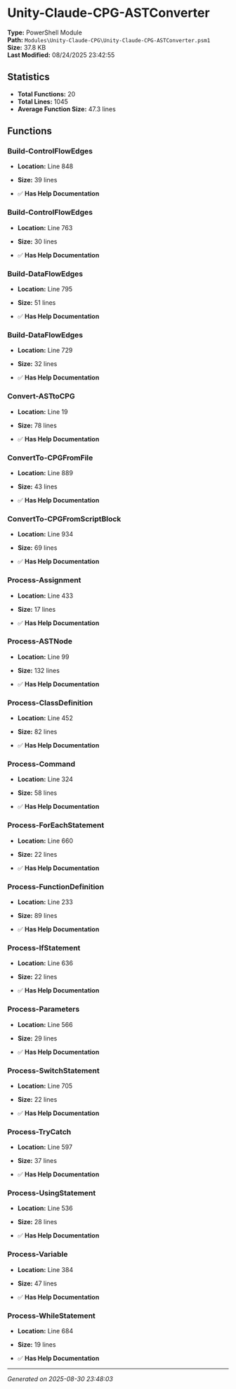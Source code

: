 # Unity-Claude-CPG-ASTConverter

**Type:** PowerShell Module  
**Path:** `Modules\Unity-Claude-CPG\Unity-Claude-CPG-ASTConverter.psm1`  
**Size:** 37.8 KB  
**Last Modified:** 08/24/2025 23:42:55  

## Statistics

- **Total Functions:** 20
- **Total Lines:** 1045
- **Average Function Size:** 47.3 lines

## Functions


### Build-ControlFlowEdges

- **Location:** Line 848
- **Size:** 39 lines

- ✅ **Has Help Documentation** 
### Build-ControlFlowEdges

- **Location:** Line 763
- **Size:** 30 lines

- ✅ **Has Help Documentation** 
### Build-DataFlowEdges

- **Location:** Line 795
- **Size:** 51 lines

- ✅ **Has Help Documentation** 
### Build-DataFlowEdges

- **Location:** Line 729
- **Size:** 32 lines

- ✅ **Has Help Documentation** 
### Convert-ASTtoCPG

- **Location:** Line 19
- **Size:** 78 lines

- ✅ **Has Help Documentation** 
### ConvertTo-CPGFromFile

- **Location:** Line 889
- **Size:** 43 lines

- ✅ **Has Help Documentation** 
### ConvertTo-CPGFromScriptBlock

- **Location:** Line 934
- **Size:** 69 lines

- ✅ **Has Help Documentation** 
### Process-Assignment

- **Location:** Line 433
- **Size:** 17 lines

- ✅ **Has Help Documentation** 
### Process-ASTNode

- **Location:** Line 99
- **Size:** 132 lines

- ✅ **Has Help Documentation** 
### Process-ClassDefinition

- **Location:** Line 452
- **Size:** 82 lines

- ✅ **Has Help Documentation** 
### Process-Command

- **Location:** Line 324
- **Size:** 58 lines

- ✅ **Has Help Documentation** 
### Process-ForEachStatement

- **Location:** Line 660
- **Size:** 22 lines

- ✅ **Has Help Documentation** 
### Process-FunctionDefinition

- **Location:** Line 233
- **Size:** 89 lines

- ✅ **Has Help Documentation** 
### Process-IfStatement

- **Location:** Line 636
- **Size:** 22 lines

- ✅ **Has Help Documentation** 
### Process-Parameters

- **Location:** Line 566
- **Size:** 29 lines

- ✅ **Has Help Documentation** 
### Process-SwitchStatement

- **Location:** Line 705
- **Size:** 22 lines

- ✅ **Has Help Documentation** 
### Process-TryCatch

- **Location:** Line 597
- **Size:** 37 lines

- ✅ **Has Help Documentation** 
### Process-UsingStatement

- **Location:** Line 536
- **Size:** 28 lines

- ✅ **Has Help Documentation** 
### Process-Variable

- **Location:** Line 384
- **Size:** 47 lines

- ✅ **Has Help Documentation** 
### Process-WhileStatement

- **Location:** Line 684
- **Size:** 19 lines

- ✅ **Has Help Documentation**

---
*Generated on 2025-08-30 23:48:03*
